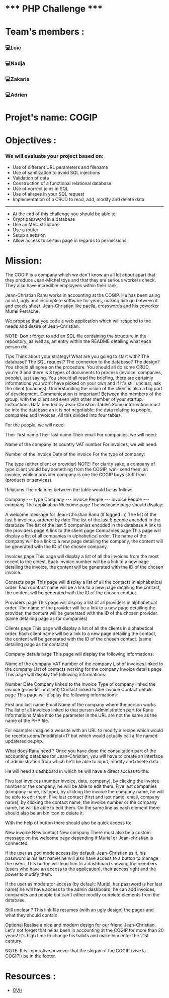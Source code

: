 # *** PHP Challenge ***

# Team's members :
### 💻Loïc
### 💻Nadja
### 💻Zakaria
### 💻Adrien

# Projet's name: COGIP

# Objectives :
### We will evaluate your project based on:
* Use of different URL parameters and filename
* Use of sanitization to avoid SQL injections
* Validation of data
* Construction of a functional relational database
* Use of correct joins in SQL
* Use of aliases in your SQL request
* Implementation of a CRUD to read, add, modify and delete data
******************************************************
* At the end of this challenge you should be able to:
* Crypt password in a database
* Use an MVC structure
* Use a router
* Setup a session
* Allow access to certain page in regards to permissions

# Mission:
The COGIP is a company which we don't know an all lot about apart that they produce Jean-Michel toys and that they are serious workers check. They also have incredible employees within their rank.

Jean-Christian Ranu works in accounting at the COGIP. He has been using an old, ugly and incomplete software for years, making him go between it and excels sheet. Jean-Christian like paella, crosswords and his coworker Muriel Perrache.

We propose that you code a web application which will respond to the needs and desire of Jean-Christian.

NOTE: Don't forget to add an SQL file containing the structure in the repository, as well as, an entry within the README detailing what each person did.

Tips
Think about your strategy! What are you going to start with? The database? The SQL request? The connexion to the database? The design? You should all agree on the procedure.
You should all do some CRUD, you're 3 and there is 3 types of documents to process (invoice, companies, people), just saying.
You should all read the briefing, there are certainly informations you won't have picked on your own and if it's still unclear, ask the client (coaches). Understanding the vision of the client is also a big part of development.
Communication is important! Between the members of the group, with the client and even with other member of your startup.
Instructions
Data needed by Jean-Christian
Tables
Some information must be into the database an it is not negotiable: the data relating to people, companies and invoices. All this divided into four tables.

For the people, we will need:

Their first name
Their last name
Their email
For companies, we will need:

Name of the company
Its country
VAT number
For invoices, we will need:

Number of the invoice
Date of the invoice
For the type of company:

The type (either client or provider)
NOTE: For clarity sake, a company of type client would buy something from the COGIP, we'll send them an invoice, while a provider company is one the COGIP buys stuff from (products or services).

Relations
The relations between the table would be as follow:

Company --- type
Company --- invoice
People --- invoice
People --- company
The application
Welcome page
The welcome page should display:

A welcome message for Jean-Christian Ranu (if logged in)
The list of the last 5 invoices, ordered by date
The list of the last 5 people encoded in the database
The list of the last 5 companies encoded in the database
A link to the providers page
A link to the client page
Companies page
This page will display a list of all companies in alphabetical order. The name of the company will be a link to a new page detailing the company, the content will be generated with the ID of the chosen company.

Invoices page
This page will display a list of all the invoices from the most recent to the oldest. Each invoice number will be a link to a new page detailing the invoice, the content will be generated with the ID of the chosen invoice.

Contacts page
This page will display a list of all the contacts in alphabetical order. Each contact name will be a link to a new page detailing the contact, the content will be generated with the ID of the chosen contact.

Providers page
This page will display a list of all providers in alphabetical order. The name of the provider will be a link to a new page detailing the provider, the content will be generated with the ID of the chosen provider. (same detailing page as for companies)

Clients page
This page will display a list of all the clients in alphabetical order. Each client name will be a link to a new page detailing the contact, the content will be generated with the ID of the chosen contact. (same detailing page as for contacts)

Company details page
This page will display the following informations:

Name of the company
VAT number of the company
List of invoices linked to the company
List of contacts working for the company
Invoice details page
This page will display the following informations:

Number
Date
Company linked to the invoice
Type of company linked the invoice (provider or client)
Contact linked to the invoice
Contact details page
This page will display the following informations:

First and last name
Email
Name of the company where the person works
The list of all invoices linked to that person
Administration part for Ranu
Informations
Make it so the parameter in the URL are not the same as the name of the PHP file.

For example: imagine a website with an URL to modify a recipe which would be recettes.com/?modifplat=17 but which would actually call a file named updaterecipe.php.

What does Ranu need ?
Once you have done the consultation part of the accounting database for Jean-Christian, you will have to create an interface of administration from which he'll be able to input, modify and delete data.

He will need a dashboard in which he will have a direct access to the:

Five last invoices (number invoice, date, company), by clicking the invoice number or the company, he will be able to edit them.
Five last companies (company name, its type), by clicking the invoice the company name, he will be able to edit them.
Five last contact (first and last name, email, company name), by clicking the contact name, the invoice number or the company name, he will be able to edit them.
On the same line as each element there should also be an bin icon to delete it.

With the help of button there should also be quick access to:

New invoice
New contact
New company
There must also be a custom message on the welcome page depending if Muriel or Jean-christian is connected.

If the user as god mode access (by default: Jean-Christian as it, his password is his last name) he will also have access to a button to manage the users. This button will lead him to a dashboard showing the members (users who have an access to the application), their access right and the power to modify them.

If the user as moderator access (by default: Muriel, her password is her last name) he will have access to the admin dashboard, he can add invoices, companies and people but can't either modify or delete elements from the database.

Still unclear ?
This link file resumes (with an ugly design) the pages and what they should contain.

Optional
Realise a nice and modern design for our friend Jean-Christian. Let's not forget that he as been in accounting at the COGIP for more than 20 years! It's high time to change his habits and make him enter the 21st century.

NOTE: It is imperative however that the slogan of the COGIP (vive la COGIP!) be in the footer.



# Resources : 
* <a href="https://www.ovh.com/be">OVH</a>

